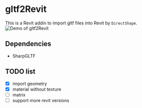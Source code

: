 # gltf2Revit
This is a Revit addin to import gltf files into Revit by `DirectShape`.
![Demo of gltf2Revit](./Gltf2Revit/Resources/demo1.gif)
## Dependencies

- SharpGLTF

## TODO list
- [x] import geometry
- [x] material without texture
- [ ] matrix
- [ ] support more revit versions
